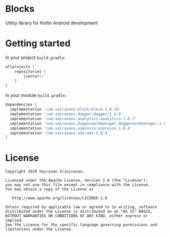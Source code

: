# Blocks
Utility library for Kotlin Android development

# Getting started

In your project `build.gradle`:

```groovy
allprojects {
    repositories {
        jcenter()
    }
}
```

In your module `build.gradle`:

```groovy
dependencies {
  implementation 'com.vairavans.block:block:1.0.14'
  implementation 'com.vairavans.dagger:dagger:1.0.8'
  implementation 'com.vairavans.analytics:analytics:1.0.7'
  implementation 'com.vairavans.daggerworkmanager:daggerworkmanager:1.0.7'
  implementation 'com.vairavans.espresso:espresso:1.0.4'
  implementation 'com.vairavans.ads:ads:1.0.4'
}
```

# License

    Copyright 2019 Vairavan Srinivasan.

    Licensed under the Apache License, Version 2.0 (the "License");
    you may not use this file except in compliance with the License.
    You may obtain a copy of the License at

       http://www.apache.org/licenses/LICENSE-2.0

    Unless required by applicable law or agreed to in writing, software
    distributed under the License is distributed on an "AS IS" BASIS,
    WITHOUT WARRANTIES OR CONDITIONS OF ANY KIND, either express or implied.
    See the License for the specific language governing permissions and
    limitations under the License.
